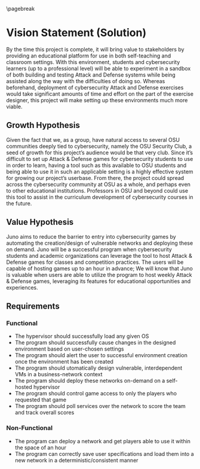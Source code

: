 \pagebreak

# Vision Statement (Solution)

By the time this project is complete, it will bring value to stakeholders by providing an educational platform for use in both self-teaching and classroom settings. With this environment, students and cybersecurity learners (up to a professional level) will be able to experiment in a sandbox of both building and testing Attack and Defense systems while being assisted along the way with the difficulties of doing so. Whereas beforehand, deployment of cybersecurity Attack and Defense exercises would take significant amounts of time and effort on the part of the exercise designer, this project will make setting up these environments much more viable.

## Growth Hypothesis

Given the fact that we, as a group, have natural access to several OSU communities deeply tied to cybersecurity, namely the OSU Security Club, a seed of growth for this project’s audience would be that very club. Since it’s difficult to set up Attack & Defense games for cybersecurity students to use in order to learn, having a tool such as this available to OSU students and being able to use it in such an applicable setting is a highly effective system for growing our project’s userbase. From there, the project could spread across the cybersecurity community at OSU as a whole, and perhaps even to other educational institutions. Professors in OSU and beyond could use this tool to assist in the curriculum development of cybersecurity courses in the future.

## Value Hypothesis

Juno aims to reduce the barrier to entry into cybersecurity games by automating the creation/design of vulnerable networks and deploying these on demand. Juno will be a successful program when cybersecurity students and academic organizations can leverage the tool to host Attack & Defense games for classes and competition practices. The users will be capable of hosting games up to an hour in advance; We will know that Juno is valuable when users are able to utilize the program to host weekly Attack & Defense games, leveraging its features for educational opportunities and experiences.

## Requirements

### Functional

- The hypervisor should successfully load any given OS
- The program should successfully cause changes in the designed environment based on user-chosen settings
- The program should alert the user to successful environment creation once the environment has been created
- The program should utomatically design vulnerable, interdependent VMs in a business-network context
- The program should deploy these networks on-demand on a self-hosted hypervisor
- The program should control game access to only the players who requested that game
- The program should poll services over the network to score the team and track overall scores

### Non-Functional

- The program can deploy a network and get players able to use it within the space of an hour
- The program can correctly save user specifications and load them into a new network in a deterministic/consistent manner